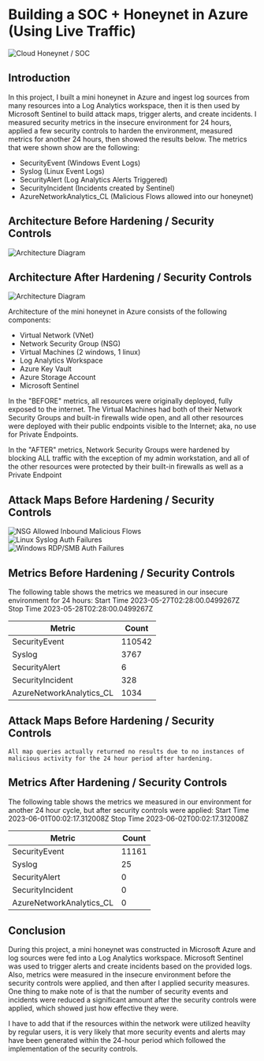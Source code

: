 # Building a SOC + Honeynet in Azure (Using Live Traffic)
![Cloud Honeynet / SOC](https://i.imgur.com/G9w5dXo.png)

## Introduction

In this project, I built a mini honeynet in Azure and ingest log sources from many resources into a Log Analytics workspace, then it is then used by Microsoft Sentinel to build attack maps, trigger alerts, and create incidents. I measured security metrics in the insecure environment for 24 hours, applied a few security controls to harden the environment, measured metrics for another 24 hours, then showed the results below. The metrics that were shown show are the following:

- SecurityEvent (Windows Event Logs)
- Syslog (Linux Event Logs)
- SecurityAlert (Log Analytics Alerts Triggered)
- SecurityIncident (Incidents created by Sentinel)
- AzureNetworkAnalytics_CL (Malicious Flows allowed into our honeynet)

## Architecture Before Hardening / Security Controls
![Architecture Diagram](https://i.imgur.com/g0Vfa9l.png)

## Architecture After Hardening / Security Controls
![Architecture Diagram](https://i.imgur.com/DiWl7JP.png)

Architecture of the mini honeynet in Azure consists of the following components:

- Virtual Network (VNet)
- Network Security Group (NSG)
- Virtual Machines (2 windows, 1 linux)
- Log Analytics Workspace
- Azure Key Vault
- Azure Storage Account
- Microsoft Sentinel

In the "BEFORE" metrics, all resources were originally deployed, fully exposed to the internet. The Virtual Machines had both of their Network Security Groups and built-in firewalls wide open, and all other resources were deployed with their public endpoints visible to the Internet; aka, no use for Private Endpoints.

In the "AFTER" metrics, Network Security Groups were hardened by blocking ALL traffic with the exception of my admin workstation, and all of the other resources were protected by their built-in firewalls as well as a Private Endpoint

## Attack Maps Before Hardening / Security Controls
![NSG Allowed Inbound Malicious Flows](https://i.imgur.com/WDj5UPA.png)<br>
![Linux Syslog Auth Failures](https://i.imgur.com/t2hIVAp.png)<br>
![Windows RDP/SMB Auth Failures](https://i.imgur.com/LHI0nOY.png)<br>

## Metrics Before Hardening / Security Controls

The following table shows the metrics we measured in our insecure environment for 24 hours:
Start Time 2023-05-27T02:28:00.0499267Z
Stop Time 2023-05-28T02:28:00.0499267Z

| Metric                   | Count
| ------------------------ | -----
| SecurityEvent            | 110542
| Syslog                   | 3767
| SecurityAlert            | 6
| SecurityIncident         | 328
| AzureNetworkAnalytics_CL | 1034

## Attack Maps Before Hardening / Security Controls

```All map queries actually returned no results due to no instances of malicious activity for the 24 hour period after hardening.```

## Metrics After Hardening / Security Controls

The following table shows the metrics we measured in our environment for another 24 hour cycle, but after security controls were applied:
Start Time 2023-06-01T00:02:17.312008Z
Stop Time	2023-06-02T00:02:17.312008Z

| Metric                   | Count
| ------------------------ | -----
| SecurityEvent            | 11161
| Syslog                   | 25
| SecurityAlert            | 0
| SecurityIncident         | 0
| AzureNetworkAnalytics_CL | 0

## Conclusion

During this project, a mini honeynet was constructed in Microsoft Azure and log sources were fed into a Log Analytics workspace. Microsoft Sentinel was used to trigger alerts and create incidents based on the provided logs. Also, metrics were measured in the insecure environment before the security controls were applied, and then after I applied security measures. One thing to make note of is that the number of security events and incidents were reduced a significant amount after the security controls were applied, which showed just how effective they were.

I have to add that if the resources within the network were utilized heavilty by regular users, it is very likely that more security events and alerts may have been generated within the 24-hour period which followed the implementation of the security controls.
